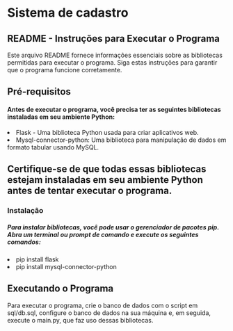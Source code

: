 # Sistema de cadastro

## README - Instruções para Executar o Programa
  <p>Este arquivo README fornece informações essenciais sobre as bibliotecas permitidas para executar o programa. Siga estas instruções para   garantir que o programa funcione corretamente.</p>

## Pré-requisitos
<h4>Antes de executar o programa, você precisa ter as seguintes bibliotecas instaladas em seu ambiente Python:</h4>

<li>Flask - Uma biblioteca Python usada para criar aplicativos web.</li>
<li>Mysql-connector-python: Uma biblioteca para manipulação de dados em formato tabular usando MySQL.</li>

## Certifique-se de que todas essas bibliotecas estejam instaladas em seu ambiente Python antes de tentar executar o programa.

<h3>Instalação</h3>

<h5>Para instalar bibliotecas, você pode usar o gerenciador de pacotes pip. Abra um terminal ou prompt de comando e execute os seguintes comandos:</h5>
<li>pip install flask</li>
<li>pip install mysql-connector-python
</li>

## Executando o Programa
Para executar o programa, crie o banco de dados com o script em sql/db.sql, configure o banco de dados na sua máquina e, em seguida, execute o main.py, que faz uso dessas bibliotecas.


